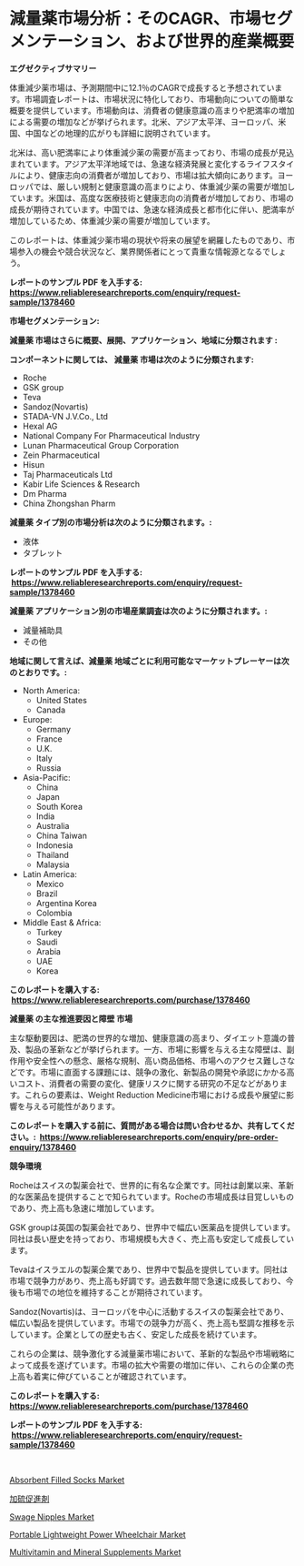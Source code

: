 <p><h1>減量薬市場分析：そのCAGR、市場セグメンテーション、および世界的産業概要</h1></p><p><strong>エグゼクティブサマリー</strong></p>
<p><p>体重減少薬市場は、予測期間中に12.1％のCAGRで成長すると予想されています。市場調査レポートは、市場状況に特化しており、市場動向についての簡単な概要を提供しています。市場動向は、消費者の健康意識の高まりや肥満率の増加による需要の増加などが挙げられます。北米、アジア太平洋、ヨーロッパ、米国、中国などの地理的広がりも詳細に説明されています。</p><p>北米は、高い肥満率により体重減少薬の需要が高まっており、市場の成長が見込まれています。アジア太平洋地域では、急速な経済発展と変化するライフスタイルにより、健康志向の消費者が増加しており、市場は拡大傾向にあります。ヨーロッパでは、厳しい規制と健康意識の高まりにより、体重減少薬の需要が増加しています。米国は、高度な医療技術と健康志向の消費者が増加しており、市場の成長が期待されています。中国では、急速な経済成長と都市化に伴い、肥満率が増加しているため、体重減少薬の需要が増加しています。</p><p>このレポートは、体重減少薬市場の現状や将来の展望を網羅したものであり、市場参入の機会や競合状況など、業界関係者にとって貴重な情報源となるでしょう。</p></p>
<p><strong>レポートのサンプル PDF を入手する: <a href="https://www.reliableresearchreports.com/enquiry/request-sample/1378460">https://www.reliableresearchreports.com/enquiry/request-sample/1378460</a></strong></p>
<p><strong>市場セグメンテーション:</strong></p>
<p><strong> 減量薬 市場はさらに概要、展開、アプリケーション、地域に分類されます :</strong></p>
<p><strong>コンポーネントに関しては、 減量薬 市場は次のように分類されます: &nbsp;</strong></p>
<p><ul><li>Roche</li><li>GSK group</li><li>Teva</li><li>Sandoz(Novartis)</li><li>STADA-VN J.V.Co., Ltd</li><li>Hexal AG</li><li>National Company For Pharmaceutical Industry</li><li>Lunan Pharmaceutical Group Corporation</li><li>Zein Pharmaceutical</li><li>Hisun</li><li>Taj Pharmaceuticals Ltd</li><li>Kabir Life Sciences & Research</li><li>Dm Pharma</li><li>China Zhongshan Pharm</li></ul></p>
<p><strong> 減量薬 タイプ別の市場分析は次のように分類されます。:</strong></p>
<p><ul><li>液体</li><li>タブレット</li></ul></p>
<p><strong>レポートのサンプル PDF を入手する: &nbsp;<a href="https://www.reliableresearchreports.com/enquiry/request-sample/1378460">https://www.reliableresearchreports.com/enquiry/request-sample/1378460</a></strong></p>
<p><strong> 減量薬 アプリケーション別の市場産業調査は次のように分類されます。:</strong></p>
<p><ul><li>減量補助具</li><li>その他</li></ul></p>
<p><strong>地域に関して言えば、減量薬 地域ごとに利用可能なマーケットプレーヤーは次のとおりです。:</strong></p>
<p><ul>
    <li>
        North America:
        <ul>
            <li>United States</li>
            <li>Canada</li>
        </ul>
    </li>
    <li>
        Europe:
        <ul>
            <li>Germany</li>
            <li>France</li>
            <li>U.K.</li>
            <li>Italy</li>
            <li>Russia</li>
        </ul>
    </li>
    <li>
        Asia-Pacific:
        <ul>
            <li>China</li>
            <li>Japan</li>
            <li>South Korea</li>
            <li>India</li>
            <li>Australia</li>
            <li>China Taiwan</li>
            <li>Indonesia</li>
            <li>Thailand</li>
            <li>Malaysia</li>
        </ul>
    </li>
    <li>
        Latin America:
        <ul>
            <li>Mexico</li>
            <li>Brazil</li>
            <li>Argentina Korea</li>
            <li>Colombia</li>
        </ul>
    </li>
    <li>
        Middle East & Africa:
        <ul>
            <li>Turkey</li>
            <li>Saudi</li>
            <li>Arabia</li>
            <li>UAE</li>
            <li>Korea</li>
        </ul>
    </li>
    </ul></p>
<p><strong>このレポートを購入する: &nbsp;<a href="https://www.reliableresearchreports.com/purchase/1378460">https://www.reliableresearchreports.com/purchase/1378460</a></strong></p>
<p><strong>減量薬 の主な推進要因と障壁 市場</strong></p>
<p><p>主な駆動要因は、肥満の世界的な増加、健康意識の高まり、ダイエット意識の普及、製品の革新などが挙げられます。一方、市場に影響を与える主な障壁は、副作用や安全性への懸念、厳格な規制、高い商品価格、市場へのアクセス難しさなどです。市場に直面する課題には、競争の激化、新製品の開発や承認にかかる高いコスト、消費者の需要の変化、健康リスクに関する研究の不足などがあります。これらの要素は、Weight Reduction Medicine市場における成長や展望に影響を与える可能性があります。</p></p>
<p><strong>このレポートを購入する前に、質問がある場合は問い合わせるか、共有してください。:&nbsp; <a href="https://www.reliableresearchreports.com/enquiry/pre-order-enquiry/1378460">https://www.reliableresearchreports.com/enquiry/pre-order-enquiry/1378460</a></strong></p>
<p><strong>競争環境</strong></p>
<p><p>Rocheはスイスの製薬会社で、世界的に有名な企業です。同社は創業以来、革新的な医薬品を提供することで知られています。Rocheの市場成長は目覚しいものであり、売上高も急速に増加しています。</p><p>GSK groupは英国の製薬会社であり、世界中で幅広い医薬品を提供しています。同社は長い歴史を持っており、市場規模も大きく、売上高も安定して成長しています。</p><p>Tevaはイスラエルの製薬企業であり、世界中で製品を提供しています。同社は市場で競争力があり、売上高も好調です。過去数年間で急速に成長しており、今後も市場での地位を維持することが期待されています。</p><p>Sandoz(Novartis)は、ヨーロッパを中心に活動するスイスの製薬会社であり、幅広い製品を提供しています。市場での競争力が高く、売上高も堅調な推移を示しています。企業としての歴史も古く、安定した成長を続けています。</p><p>これらの企業は、競争激化する減量薬市場において、革新的な製品や市場戦略によって成長を遂げています。市場の拡大や需要の増加に伴い、これらの企業の売上高も着実に伸びていることが確認されています。</p></p>
<p><strong>このレポートを購入する: &nbsp; <a href="https://www.reliableresearchreports.com/purchase/1378460">https://www.reliableresearchreports.com/purchase/1378460</a></strong></p>
<p><strong>レポートのサンプル PDF を入手する: &nbsp;<a href="https://www.reliableresearchreports.com/enquiry/request-sample/1378460">https://www.reliableresearchreports.com/enquiry/request-sample/1378460</a></strong><strong></strong></p>
<p>&nbsp;</p>
<p><p><a href="https://github.com/globismark/Market-Research-Report-List-2/blob/main/absorbent-filled-socks-market.md">Absorbent Filled Socks Market</a></p><p><a href="https://github.com/bevdtkn4419963/Market-Research-Report-List-1/blob/main/6143607555.md">加硫促進剤</a></p><p><a href="https://github.com/prosalinda88/Market-Research-Report-List-3/blob/main/swage-nipples-market.md">Swage Nipples Market</a></p><p><a href="https://issuu.com/reportprime-2/docs/portable-lightweight-power-wheelchair-market-size-">Portable Lightweight Power Wheelchair Market</a></p><p><a href="https://view.publitas.com/reportprime-1/multivitamin-and-mineral-supplements-market-research-report-reveals-the-latest-trends-and-opportunities-of-this-market-for-period-from-2024-2031/">Multivitamin and Mineral Supplements Market</a></p></p>